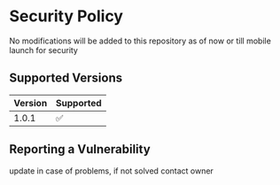 # Security Policy
No modifications will be added to this repository as of now or till mobile launch for security

## Supported Versions


| Version | Supported          |
| ------- | ------------------ |
| 1.0.1   | ✅              |

## Reporting a Vulnerability

update in case of problems, if not solved contact owner
